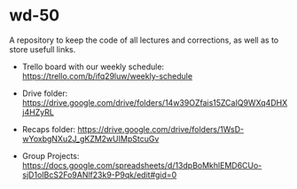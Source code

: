# wd-50

A repository to keep the code of all lectures and corrections, as well as to store usefull links.

- Trello board with our weekly schedule: https://trello.com/b/ifq29luw/weekly-schedule

- Drive folder: https://drive.google.com/drive/folders/14w39OZfais15ZCaIQ9WXq4DHXj4HZyRL

- Recaps folder: https://drive.google.com/drive/folders/1WsD-wYoxbgNXu2J_gKZM2wUIMpStcuGv

- Group Projects: https://docs.google.com/spreadsheets/d/13dpBoMkhlEMD6CUo-sjD1oIBcS2Fo9ANlf23k9-P9qk/edit#gid=0

